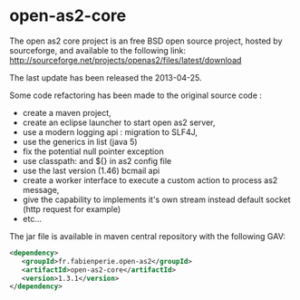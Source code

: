 # open-as2-core
The open as2 core project is an free BSD open source project, hosted by sourceforge, and available to the following link: http://sourceforge.net/projects/openas2/files/latest/download

The last update has been released the 2013-04-25.

Some code refactoring has been made to the original source code :
 - create a maven project,
 - create an eclipse launcher to start open as2 server,
 - use a modern logging api : migration to SLF4J,
 - use the generics in list (java 5)
 - fix the potential null pointer exception
 - use classpath: and ${} in as2 config file
 - use the last version (1.46) bcmail api
 - create a worker interface to execute a custom action to process as2 message,
 - give the capability to implements it's own stream instead default socket (http request for example)
 - etc...
 
The jar file is available in maven central repository with the following GAV:

```xml
<dependency>
   <groupId>fr.fabienperie.open-as2</groupId>
   <artifactId>open-as2-core</artifactId>
   <version>1.3.1</version>
</dependency>
```
